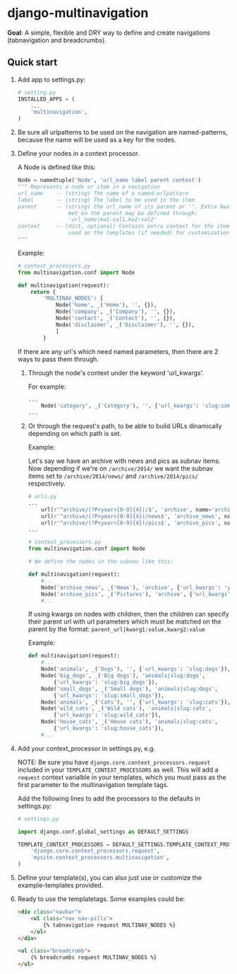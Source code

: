 django-multinavigation
======================

**Goal**: A simple, flexible and DRY way to define and create navigations
(tabnavigation and breadcrumbs).


Quick start
-----------

1) Add app to settings.py:
    ```python
    # setting.py
    INSTALLED_APPS = (
        ...
        'multinavigation',
    )
    ```

2) Be sure all urlpatterns to be used on the navigation are named-patterns, 
because the name will be used as a key for the nodes.

3) Define your nodes in a context processor.

    A Node is defined like this:

    ```python
    Node = namedtuple('Node', 'url_name label parent context')
    """ Represents a node or item in a navigation
    url_name    -- (string) The name of a named-urlpattern
    label       -- (string) The label to be used in the item
    parent      -- (string) the url_name of its parent or ''. Extra kwargs to be
                    met on the parent may be defined through: 
                    'url_name|kw1:val1,kw2:val2'
    context     -- (dict, optional) Contains extra context for the items, to be
                    used on the templates (if needed) for customization purposes.
    """
    ```
    Example:

    ```python
    # context_processors.py
    from multinavigation.conf import Node

    def multinavigation(request):
        return {
            'MULTINAV_NODES': [
                Node('home', _('Home'), '', {}),
                Node('company', _('Company'), '', {}),
                Node('contact', _('Contact'), '', {}),
                Node('disclaimer', _('Disclaimer'), '', {}),
                ]
            }
    ```

    If there are any url's which need named parameters, then there are 2 ways to
    pass them through.

    1. Through the node's context under the keyword 'url_kwargs'. 

        For example:

        ```python
        ...
            Node('category', _('Category'), '', {'url_kwargs': 'slug:some_category'}),
        ...
        ```

    2. Or through the request's path, to be able to build URLs dinamically
       depending on which path is set. 

        Example:

        Let's say we have an archive with news and pics as subnav items. Now
        depending if we're on `/archive/2014/` we want the subnav items set to
        `/archive/2014/news/` and `/archive/2014/pics/` respectively.

        ```python
        # urls.py
        ...
            url(r'^archive/(?P<year>[0-9]{4})/$', 'archive', name='archive_year'),
            url(r'^archive/(?P<year>[0-9]{4})/news$', 'archive_news', name='archive_news'),
            url(r'^archive/(?P<year>[0-9]{4})/pics$', 'archive_pics', name='archive_pics'),
        ...

        # context_processors.py
        from multinavigation.conf import Node

        # We define the nodes in the subnav like this:

        def multinavigation(request):
            #...
            Node('archive_news', _('News'), 'archive', {'url_kwargs': 'year:'}),
            Node('archive_pics', _('Pictures'), 'archive', {'url_kwargs': 'year:'}),
            #...
        ```

        If using kwargs on nodes with children, then the children can specify their parent url
        with url parameters which must be matched on the parent by the format:
        `parent_url|kwarg1:value,kwarg2:value`

        Example:

        ```python
        def multinavigation(request):
            #...
            Node('animals', _('Dogs'), '', {'url_kwargs': 'slug:dogs'}),
            Node('big_dogs', _('Big dogs'), 'animals|slug:dogs', 
                {'url_kwargs': 'slug:big_dogs'}),
            Node('small_dogs', _('Small dogs'), 'animals|slug:dogs', 
                {'url_kwargs': 'slug:small_dogs'}),
            Node('animals', _('Cats'), '', {'url_kwargs': 'slug:cats'}),
            Node('wild_cats', _('Wild cats'), 'animals|slug:cats', 
                {'url_kwargs': 'slug:wild_cats'}),
            Node('house_cats', _('House cats'), 'animals|slug:cats', 
                {'url_kwargs': 'slug:house_cats'}),
            #...
        ```


4) Add your context_processor in settings.py, e.g.

    NOTE: Be sure you have `django.core.context_processors.request` included in
    your `TEMPLATE_CONTEXT_PROCESSORS` as well. This will add a `request` context
    varialble in your templates, which you must pass as the first parameter to the
    multinavigation template tags.

    Add the following lines to add the processors to the defaults in settings.py:

    ```python
    # settings.py

    import django.conf.global_settings as DEFAULT_SETTINGS

    TEMPLATE_CONTEXT_PROCESSORS = DEFAULT_SETTINGS.TEMPLATE_CONTEXT_PROCESSORS + (
        'django.core.context_processors.request',
        'mysite.context_processors.multinavigation',
    )
    ```


5) Define your template(s), you can also just use or customize the
example-templates provided.

6) Ready to use the templatetags. Some examples could be:
    ```html
    <div class="navbar">
        <ul class="nav nav-pills">
            {% tabnavigation request MULTINAV_NODES %}
        </ul>
    </div>

    <ul class="breadcrumb">
        {% breadcrumbs request MULTINAV_NODES %}
    </ul>
    ```
